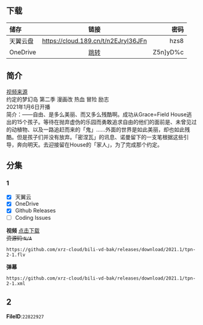 ## 下载

储存 | 链接 | 密码
:----------- | :-----------: | -----------:
 天翼云盘        |     https://cloud.189.cn/t/n2EJryI36JFn    |       hzs8
 OneDrive | [跳转](https://xrzcloud-my.sharepoint.com/:f:/g/personal/xrz_xrzyun_ml/Eo8MRaZZistLjyyNu5Ahm_EB7o0EdKizJ9o-4J11t6SLlQ?e=q6Hr0e) | Z5n]yD%c

## 简介
[视频来源](https://www.bilibili.com/bangumi/media/md28231852/)  
约定的梦幻岛 第二季 漫画改 热血 冒险 励志  
2021年1月6日开播  
简介：——自由、是多么美丽、而又多么残酷啊。成功从Grace=Field House逃出的15个孩子。等待在抛弃虚伪的乐园而勇敢追求自由的他们的面前是、未曾见过的动植物、以及一路追赶而来的「鬼」……外面的世界是如此美丽，却也如此残酷。但是孩子们并没有放弃。「密涅瓦」的讯息、诺曼留下的一支笔根据这些引导，奔向明天。去迎接留在House的「家人」，为了完成那个约定。
## 分集
### 1
- [x] 天翼云
- [x] OneDrive
- [x] Github Releases
- [ ] Coding Issues

**视频**   [点击下载](https://github.com/xrz-cloud/bili-vd-bak/releases/download/2021.1/tpn-2-1.flv)  
~~资源码:`N/A`~~
```
https://github.com/xrz-cloud/bili-vd-bak/releases/download/2021.1/tpn-2-1.flv
```
**弹幕**
```
https://github.com/xrz-cloud/bili-vd-bak/releases/download/2021.1/tpn-2-1.xml
```
## 2
**FileID**:`22822927`